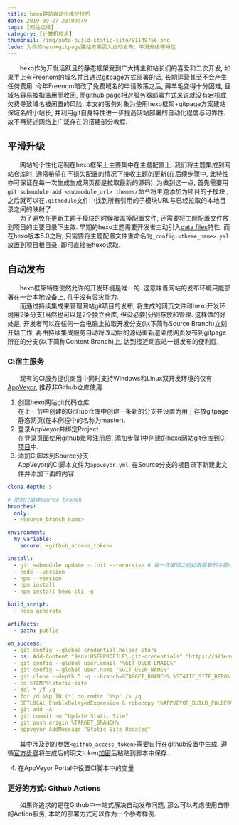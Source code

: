 ```yaml
---
title: hexo建站自动化维护技巧
date: 2019-09-27 23:09:49
tags: [网站运维]
category: [计算机技术]
thumbnail: /img/auto-build-static-site/91149756.png
lede: 为你的hexo+gitpage建站方案引入自动发布、平滑升级等特性  
---
```

&emsp;&emsp;hexo作为开发活跃且的静态框架受到广大博主和站长们的喜爱和二次开发, 如果手上有Freenom的域名并且通过gitpage方式部署的话, 长期运营甚至不会产生任何费用. 今年Freenom暗改了免费域名的申请政策之后, 薅羊毛变得十分困难, 且域名容易被指滥用而收回, 而github page相对服务器部署方式来说就没有宕机或欠费导致域名被闲置的风险. 本文的服务对象为使用hexo框架+gitpage方案建站保域名的小站长, 并利用git自身特性进一步提高网站部署的自动化程度与可靠性. 故不再赘述网络上广泛存在的搭建部分教程.   

## 平滑升级  
&emsp;&emsp;网站的个性化定制在hexo框架上主要集中在主题配置上. 我们将主题集成到网站仓库时, 通常希望在不损失配置的情况下接收主题的更新(在后续步骤中, 此特性亦可保证在每一次生成生成网页都是拉取最新的源码). 为做到这一点, 首先需要用`git submodule add <submodule_url> themes/`命令将主题添加为项目的子模块  , 之后就可以在`.gitmodule`文件中找到所有引用的子模块URL与已经拉取的本地目录之间的映射了.  
&emsp;&emsp;为了避免在更新主题子模块的时候覆盖掉配置文件, 还需要将主题配置文件放到项目的主要目录下生效. 早期的hexo主题需要开发者主动引入[data files](https://hexo.io/docs/data-files.html)特性, 而在hexo版本5.0之后, 只需要将主题配置文件重命名为`_config.<theme_name>.yml`放置到项目根目录, 即可直接被hexo读取.   

## 自动发布  
&emsp;&emsp;hexo框架特性使然允许的开发环境是唯一的. 这意味着网站的发布环境只能部署在一台本地设备上, 几乎没有容灾能力.  
&emsp;&emsp;而通过持续集成来管理网站git项目的发布, 将生成的网页文件和hexo开发环境用2条分支(当然也可以是2个独立仓库, 但没必要)分别存放和管理. 这样做的好处是, 开发者可以在任何一台电脑上拉取开发分支(以下简称Source Branch)立刻开始工作, 再由持续集成服务自动将改动后的源码重新渲染成网页发布到gitpage所在的分支(以下简称Content Branch)上, 达到接近动态站一键发布的便利性.  

### CI宿主服务
&emsp;&emsp;现有的CI服务提供商当中同时支持Windows和Linux双开发环境的仅有[AppVeyor](https://www.appveyor.com/), 推荐非Github仓库使用.  
1. 创建hexo网站git代码仓库  
在上一节中创建的GitHub仓库中创建一条新的分支并设置为用于存放gitpage静态网页(在本例程中的名称为master).  
2. 登录AppVeyor并绑定Project  
在[登录页面](https://ci.appveyor.com/login)使用github账号注册后, 添加步骤1中创建的hexo网站git仓库到[CI项目](https://ci.appveyor.com/projects/)中.
3. 添加CI脚本到Source分支  
AppVeyor的CI脚本文件为`appveyor.yml`, 在Source分支的根目录下新建此文件并添加下面的内容:  

```yaml
clone_depth: 5

# 限制只编译source branch
branches:
  only:
  - <source_branch_name>

environment:
  my_variable:
    secure: <github_access_token>

install:
  - git submodule update --init --recursive # 每一次编译之前拉取最新的主题submodule
  - node --version
  - npm --version
  - npm install
  - npm install hexo-cli -g

build_script:
  - hexo generate

artifacts:
  - path: public

on_success:
  - git config --global credential.helper store
  - ps: Add-Content "$env:USERPROFILE\.git-credentials" "https://$($env:my_variable):x-oauth-basic@github.com`n"
  - git config --global user.email "%GIT_USER_EMAIL%"
  - git config --global user.name "%GIT_USER_NAME%"
  - git clone --depth 5 -q --branch=%TARGET_BRANCH% %STATIC_SITE_REPO% %TEMP%\static-site
  - cd %TEMP%\static-site
  - del * /f /q
  - for /d %%p IN (*) do rmdir "%%p" /s /q
  - SETLOCAL EnableDelayedExpansion & robocopy "%APPVEYOR_BUILD_FOLDER%\public" "%TEMP%\static-site" /e & IF !ERRORLEVEL! EQU 1 (exit 0) ELSE (IF !ERRORLEVEL! EQU 3 (exit 0) ELSE (exit 1))
  - git add -A
  - git commit -m "Update Static Site"
  - git push origin %TARGET_BRANCH%
  - appveyor AddMessage "Static Site Updated"
```

&emsp;&emsp;其中涉及到的参数`<github_access_token>`需要自行在github设置中生成, 遵循[官方步骤](https://ci.appveyor.com/tools/encrypt)将生成后的明文token[加密](https://ci.appveyor.com/tools/encrypt)后粘贴到脚本中保存.  

4. 在AppVeyor Portal中设置CI脚本中的变量  

### 更好的方式: Github Actions  
&emsp;&emsp;如果你追求的是在Github中一站式解决自动发布问题, 那么可以考虑使用自带的Action服务, 本站的部署方式可以作为一个参考样例. 

